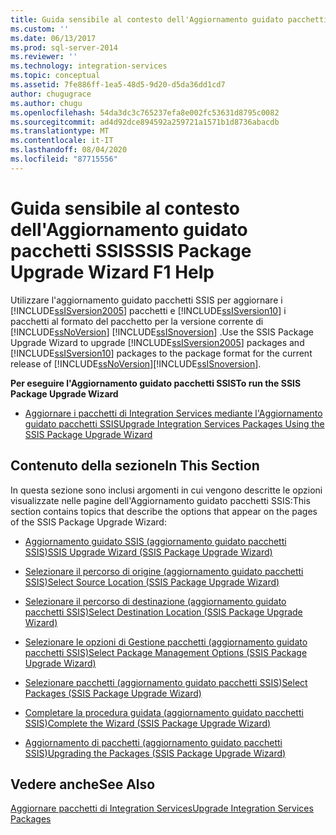 ```yaml
---
title: Guida sensibile al contesto dell'Aggiornamento guidato pacchetti SSIS | Microsoft Docs
ms.custom: ''
ms.date: 06/13/2017
ms.prod: sql-server-2014
ms.reviewer: ''
ms.technology: integration-services
ms.topic: conceptual
ms.assetid: 7fe886ff-1ea5-48d5-9d20-d5da36dd1cd7
author: chugugrace
ms.author: chugu
ms.openlocfilehash: 54da3dc3c765237efa8e002fc53631d8795c0082
ms.sourcegitcommit: ad4d92dce894592a259721a1571b1d8736abacdb
ms.translationtype: MT
ms.contentlocale: it-IT
ms.lasthandoff: 08/04/2020
ms.locfileid: "87715556"
---
```

# <a name="ssis-package-upgrade-wizard-f1-help"></a><span data-ttu-id="033a7-102">Guida sensibile al contesto dell'Aggiornamento guidato pacchetti SSIS</span><span class="sxs-lookup"><span data-stu-id="033a7-102">SSIS Package Upgrade Wizard F1 Help</span></span>
  <span data-ttu-id="033a7-103">Utilizzare l'aggiornamento guidato pacchetti SSIS per aggiornare i [!INCLUDE[ssISversion2005](../includes/ssisversion2005-md.md)] pacchetti e [!INCLUDE[ssISversion10](../includes/ssisversion10-md.md)] i pacchetti al formato del pacchetto per la versione corrente di [!INCLUDE[ssNoVersion](../includes/ssnoversion-md.md)] [!INCLUDE[ssISnoversion](../includes/ssisnoversion-md.md)] .</span><span class="sxs-lookup"><span data-stu-id="033a7-103">Use the SSIS Package Upgrade Wizard to upgrade [!INCLUDE[ssISversion2005](../includes/ssisversion2005-md.md)] packages and [!INCLUDE[ssISversion10](../includes/ssisversion10-md.md)] packages to the package format for the current release of [!INCLUDE[ssNoVersion](../includes/ssnoversion-md.md)][!INCLUDE[ssISnoversion](../includes/ssisnoversion-md.md)].</span></span>  
  
 <span data-ttu-id="033a7-104">**Per eseguire l'Aggiornamento guidato pacchetti SSIS**</span><span class="sxs-lookup"><span data-stu-id="033a7-104">**To run the SSIS Package Upgrade Wizard**</span></span>  
  
-   [<span data-ttu-id="033a7-105">Aggiornare i pacchetti di Integration Services mediante l'Aggiornamento guidato pacchetti SSIS</span><span class="sxs-lookup"><span data-stu-id="033a7-105">Upgrade Integration Services Packages Using the SSIS Package Upgrade Wizard</span></span>](install-windows/upgrade-integration-services-packages-using-the-ssis-package-upgrade-wizard.md)  
  
## <a name="in-this-section"></a><span data-ttu-id="033a7-106">Contenuto della sezione</span><span class="sxs-lookup"><span data-stu-id="033a7-106">In This Section</span></span>  
 <span data-ttu-id="033a7-107">In questa sezione sono inclusi argomenti in cui vengono descritte le opzioni visualizzate nelle pagine dell'Aggiornamento guidato pacchetti SSIS:</span><span class="sxs-lookup"><span data-stu-id="033a7-107">This section contains topics that describe the options that appear on the pages of the SSIS Package Upgrade Wizard:</span></span>  
  
-   [<span data-ttu-id="033a7-108">Aggiornamento guidato SSIS &#40;aggiornamento guidato pacchetti SSIS&#41;</span><span class="sxs-lookup"><span data-stu-id="033a7-108">SSIS Upgrade Wizard &#40;SSIS Package Upgrade Wizard&#41;</span></span>](../../2014/integration-services/ssis-upgrade-wizard-ssis-package-upgrade-wizard.md)  
  
-   [<span data-ttu-id="033a7-109">Selezionare il percorso di origine &#40;aggiornamento guidato pacchetti SSIS&#41;</span><span class="sxs-lookup"><span data-stu-id="033a7-109">Select Source Location &#40;SSIS Package Upgrade Wizard&#41;</span></span>](../../2014/integration-services/select-source-location-ssis-package-upgrade-wizard.md)  
  
-   [<span data-ttu-id="033a7-110">Selezionare il percorso di destinazione &#40;aggiornamento guidato pacchetti SSIS&#41;</span><span class="sxs-lookup"><span data-stu-id="033a7-110">Select Destination Location &#40;SSIS Package Upgrade Wizard&#41;</span></span>](../../2014/integration-services/select-destination-location-ssis-package-upgrade-wizard.md)  
  
-   [<span data-ttu-id="033a7-111">Selezionare le opzioni di Gestione pacchetti &#40;aggiornamento guidato pacchetti SSIS&#41;</span><span class="sxs-lookup"><span data-stu-id="033a7-111">Select Package Management Options &#40;SSIS Package Upgrade Wizard&#41;</span></span>](../../2014/integration-services/select-package-management-options-ssis-package-upgrade-wizard.md)  
  
-   [<span data-ttu-id="033a7-112">Selezionare pacchetti &#40;aggiornamento guidato pacchetti SSIS&#41;</span><span class="sxs-lookup"><span data-stu-id="033a7-112">Select Packages &#40;SSIS Package Upgrade Wizard&#41;</span></span>](../../2014/integration-services/select-packages-ssis-package-upgrade-wizard.md)  
  
-   [<span data-ttu-id="033a7-113">Completare la procedura guidata &#40;aggiornamento guidato pacchetti SSIS&#41;</span><span class="sxs-lookup"><span data-stu-id="033a7-113">Complete the Wizard &#40;SSIS Package Upgrade Wizard&#41;</span></span>](../../2014/integration-services/complete-the-wizard-ssis-package-upgrade-wizard.md)  
  
-   [<span data-ttu-id="033a7-114">Aggiornamento di pacchetti &#40;aggiornamento guidato pacchetti SSIS&#41;</span><span class="sxs-lookup"><span data-stu-id="033a7-114">Upgrading the Packages &#40;SSIS Package Upgrade Wizard&#41;</span></span>](../../2014/integration-services/upgrading-the-packages-ssis-package-upgrade-wizard.md)  
  
## <a name="see-also"></a><span data-ttu-id="033a7-115">Vedere anche</span><span class="sxs-lookup"><span data-stu-id="033a7-115">See Also</span></span>  
 [<span data-ttu-id="033a7-116">Aggiornare pacchetti di Integration Services</span><span class="sxs-lookup"><span data-stu-id="033a7-116">Upgrade Integration Services Packages</span></span>](install-windows/upgrade-integration-services-packages.md)  
  
  
